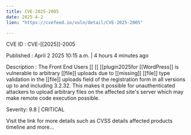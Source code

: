 ```yaml
---
title: CVE-2025-2005
date: 2025-4-2
lien: "https://cvefeed.io/vuln/detail/CVE-2025-2005"

---
```


CVE ID : CVE-[[2025]]-2005

Published :  April 2
2025
10:15 a.m. | 4 hours
4 minutes ago

Description : The Front End Users  [[ [[ [[plugin2025for  [[WordPress]] is vulnerable to arbitrary  [[file]] uploads due to  [[missing]]  [[file]] type validation in the  [[file]] uploads field of the registration form in all versions up to
and including
3.2.32. This makes it possible for unauthenticated attackers to upload arbitrary files on the affected site's server which may make remote code execution possible.

Severity: 9.8 | CRITICAL

Visit the link for more details
such as CVSS details
affected products
timeline
and more...
